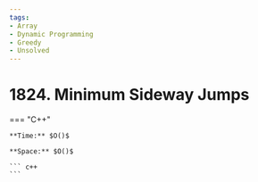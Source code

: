 ```yaml
---
tags:
- Array
- Dynamic Programming
- Greedy
- Unsolved
---
```



# 1824. Minimum Sideway Jumps

=== "C++"

    **Time:** $O()$

    **Space:** $O()$

    ``` c++
    ```